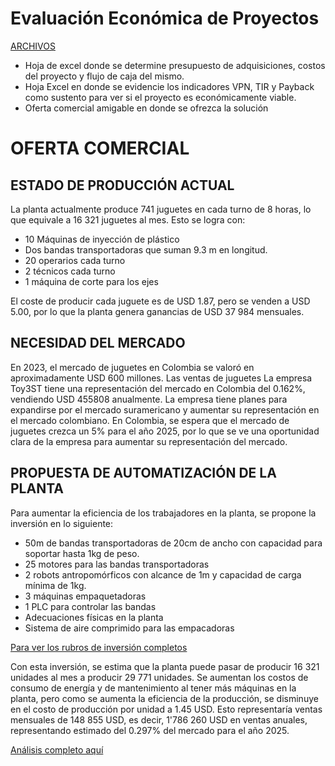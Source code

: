 # Evaluación Económica de Proyectos

[ARCHIVOS](https://drive.google.com/drive/folders/1wQnxRPEp1Vcybwynjjhb9rwPJJ0OgmUd?usp=drive_link)

* Hoja de excel donde se determine presupuesto de adquisiciones, costos del proyecto y flujo de caja del mismo.
* Hoja Excel en donde se evidencie los indicadores VPN, TIR y Payback como sustento para ver si el proyecto es
económicamente viable.
* Oferta comercial amigable en donde se ofrezca la solución

# OFERTA COMERCIAL
## ESTADO DE PRODUCCIÓN ACTUAL
La planta actualmente produce 741 juguetes en cada turno de 8 horas, lo que equivale a 16 321 juguetes al mes. Esto se logra con:
* 10 Máquinas de inyección de plástico
* Dos bandas transportadoras que suman 9.3 m en longitud.
* 20 operarios cada turno
* 2 técnicos cada turno
* 1 máquina de corte para los ejes

El coste de producir cada juguete es de USD 1.87, pero se venden a USD 5.00, por lo que la planta genera ganancias de USD 37 984 mensuales.

## NECESIDAD DEL MERCADO
En 2023, el mercado de juguetes en Colombia se valoró en aproximadamente USD 600 millones. Las ventas de juguetes La empresa Toy3ST tiene una representación del mercado en Colombia del 0.162%, vendiendo USD 455808 anualmente.
La empresa tiene planes para expandirse por el mercado suramericano y aumentar su representación en el mercado colombiano. En Colombia, se espera que el mercado de juguetes crezca un 5% para el año 2025, por lo que se ve una oportunidad clara de la empresa para aumentar su representación del mercado. 

## PROPUESTA DE AUTOMATIZACIÓN DE LA PLANTA
Para aumentar la eficiencia de los trabajadores en la planta, se propone la inversión en lo siguiente:

* 50m de bandas transportadoras de 20cm de ancho con capacidad para soportar hasta 1kg de peso.
* 25 motores para las bandas transportadoras
* 2 robots antropomórficos con alcance de 1m y capacidad de carga mínima de 1kg.
* 3 máquinas empaquetadoras
* 1 PLC para controlar las bandas
* Adecuaciones físicas en la planta
* Sistema de aire comprimido para las empacadoras

[Para ver los rubros de inversión completos](https://docs.google.com/spreadsheets/d/1UofpR_d8MAJ8ucfqKUm9TOoAN7rZJr05U88_Q5Jq9SU/edit?usp=sharing)

Con esta inversión, se estima que la planta puede pasar de producir 16 321 unidades al mes a producir 29 771 unidades. Se aumentan los costos de consumo de energía y de mantenimiento al tener más máquinas en la planta, pero como se aumenta la eficiencia de la producción, se disminuye en el costo de producción por unidad a 1.45 USD. Esto representaría ventas mensuales de 148 855 USD, es decir, 1'786 260 USD en ventas anuales, representando estimado del 0.297% del mercado para el año 2025.

[Análisis completo aquí](https://docs.google.com/spreadsheets/d/1UofpR_d8MAJ8ucfqKUm9TOoAN7rZJr05U88_Q5Jq9SU/edit?usp=sharing)

